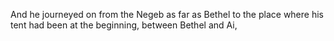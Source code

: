 And he journeyed on from the Negeb as far as Bethel to the place where his tent had been at the beginning, between Bethel and Ai,
